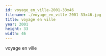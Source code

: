 ```yaml
---
id: voyage_en_ville-2001-33x46
filename: ./voyage_en_ville-2001-33x46.jpg
title: voyage en ville
year: 2001
height: 33
width: 46
---
```


voyage en ville
